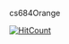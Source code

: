 cs684Orange

[![HitCount](http://hits.dwyl.io/996icu/996.ICU.svg)](http://hits.dwyl.io/996icu/996.ICU)
